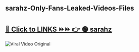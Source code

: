 
 ## sarahz-Only-Fans-Leaked-Videos-Files

# <h2><a href="https://mediaupload.pro?sarahz">🔗 Click to LINKS ⏩⏩ 👉 🟢 sarahz </a></h2>

<a href="https://mediaupload.pro?sarahz" rel="nofollow" data-target="animated-image.originalLink"><img src="https://i.ibb.co.com/xMMVF88/686577567.gif" alt="Viral Video Original" style="max-width: 100%; display: inline-block;" data-target="animated-image.originalImage"></a>